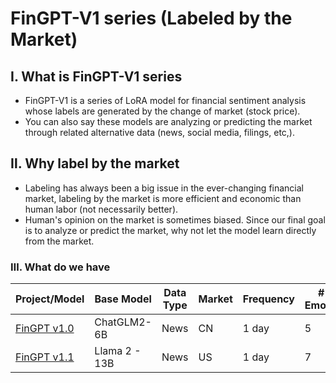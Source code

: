# FinGPT-V1 series (Labeled by the Market)

## Ⅰ. What is FinGPT-V1 series

* FinGPT-V1 is a series of LoRA model for financial sentiment analysis whose labels are generated by the change of market (stock price). 
* You can also say these models are analyzing or predicting the market through related alternative data (news, social media, filings, etc,).

## Ⅱ. Why label by the market

* Labeling has always been a big issue in the ever-changing financial market, labeling by the market is more efficient and economic than human labor (not necessarily better).
* Human's opinion on the market is sometimes biased. Since our final goal is to analyze or predict the market, why not let the model learn directly from the market.

### Ⅲ. What do we have

| Project/Model              | Base Model    | Data Type | Market | Frequency | # of Emotions |
| -------------------------- | ------------- | --------- | ------ | --------- | ------------- |
| [FinGPT v1.0](./FinGPT_v1.0/README.md) | ChatGLM2-6B   | News      | CN     | 1 day     | 5             |
| [FinGPT v1.1](./FinGPT_v1.1/README.md) | Llama 2 - 13B | News      | US     | 1 day     | 7             |

